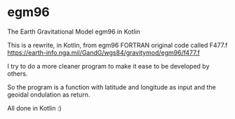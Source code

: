 # egm96
The Earth Gravitational Model egm96 in Kotlin

This is a rewrite, in Kotlin, from egm96 FORTRAN original code called F477.f
https://earth-info.nga.mil/GandG/wgs84/gravitymod/egm96/f477.f

I try to do a more cleaner program to make it ease to be developed by others.

So the program is a function with latitude and longitude as input and
the geoidal ondulation as return.  

All done in Kotlin :)
